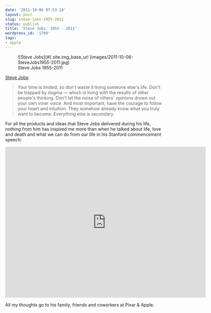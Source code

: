 ```yaml
---
date: '2011-10-06 07:53:10'
layout: post
slug: steve-jobs-1955-2011
status: publish
title: 'Steve Jobs: 1955 - 2011'
wordpress_id: '1790'
tags:
- apple
---
```


<figure>
![Steve Jobs](#{ site.img_base_url }images/2011-10-06-SteveJobs1955-2011.jpg)
<figcaption>Steve Jobs 1955-2011</figcaption>
</figure>


[Steve Jobs][stanford]:

> Your time is limited, so don't waste it living someone else's life. Don't be trapped by dogma &mdash; which is living with the results of other people's thinking. Don't let the noise of others' opinions drown out your own inner voice. And most important, have the courage to follow your heart and intuition. They somehow already know what you truly want to become. Everything else is secondary.

For all the products and ideas that Steve Jobs delivered during his life, nothing from him has inspired me more than when he talked about life, love and death and what we can do from our life in his Stanford commencement speech:

<div class="video-wrapper" style="max-width:640px"><div class="video">
<iframe class="aligncenter" width="640" height="480" src="http://www.youtube.com/embed/UF8uR6Z6KLc" frameborder="0" allowfullscreen=""></iframe>
</div></div>


All my thoughts go to his family, friends and coworkers at Pixar & Apple.

[stanford]: http://news.stanford.edu/news/2005/june15/jobs-061505.html
